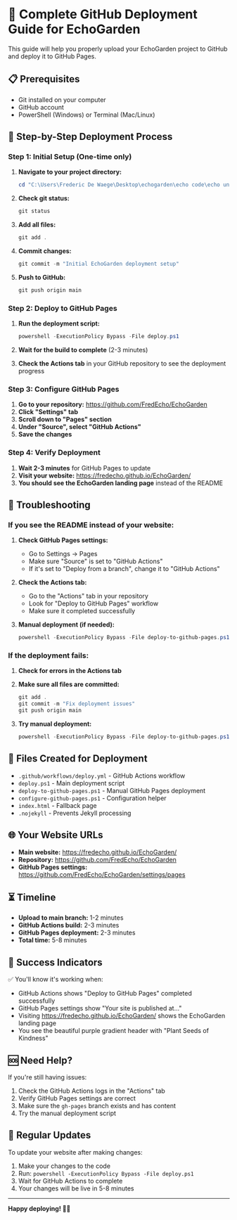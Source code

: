 # 🚀 Complete GitHub Deployment Guide for EchoGarden

This guide will help you properly upload your EchoGarden project to GitHub and deploy it to GitHub Pages.

## 📋 Prerequisites

- Git installed on your computer
- GitHub account
- PowerShell (Windows) or Terminal (Mac/Linux)

## 🎯 Step-by-Step Deployment Process

### Step 1: Initial Setup (One-time only)

1. **Navigate to your project directory:**
   ```powershell
   cd "C:\Users\Frederic De Waege\Desktop\echogarden\echo code\echo unzip\EchoGarden"
   ```

2. **Check git status:**
   ```powershell
   git status
   ```

3. **Add all files:**
   ```powershell
   git add .
   ```

4. **Commit changes:**
   ```powershell
   git commit -m "Initial EchoGarden deployment setup"
   ```

5. **Push to GitHub:**
   ```powershell
   git push origin main
   ```

### Step 2: Deploy to GitHub Pages

1. **Run the deployment script:**
   ```powershell
   powershell -ExecutionPolicy Bypass -File deploy.ps1
   ```

2. **Wait for the build to complete** (2-3 minutes)

3. **Check the Actions tab** in your GitHub repository to see the deployment progress

### Step 3: Configure GitHub Pages

1. **Go to your repository:** https://github.com/FredEcho/EchoGarden
2. **Click "Settings" tab**
3. **Scroll down to "Pages" section**
4. **Under "Source", select "GitHub Actions"**
5. **Save the changes**

### Step 4: Verify Deployment

1. **Wait 2-3 minutes** for GitHub Pages to update
2. **Visit your website:** https://fredecho.github.io/EchoGarden/
3. **You should see the EchoGarden landing page** instead of the README

## 🔧 Troubleshooting

### If you see the README instead of your website:

1. **Check GitHub Pages settings:**
   - Go to Settings → Pages
   - Make sure "Source" is set to "GitHub Actions"
   - If it's set to "Deploy from a branch", change it to "GitHub Actions"

2. **Check the Actions tab:**
   - Go to the "Actions" tab in your repository
   - Look for "Deploy to GitHub Pages" workflow
   - Make sure it completed successfully

3. **Manual deployment (if needed):**
   ```powershell
   powershell -ExecutionPolicy Bypass -File deploy-to-github-pages.ps1
   ```

### If the deployment fails:

1. **Check for errors in the Actions tab**
2. **Make sure all files are committed:**
   ```powershell
   git add .
   git commit -m "Fix deployment issues"
   git push origin main
   ```

3. **Try manual deployment:**
   ```powershell
   powershell -ExecutionPolicy Bypass -File deploy-to-github-pages.ps1
   ```

## 📁 Files Created for Deployment

- `.github/workflows/deploy.yml` - GitHub Actions workflow
- `deploy.ps1` - Main deployment script
- `deploy-to-github-pages.ps1` - Manual GitHub Pages deployment
- `configure-github-pages.ps1` - Configuration helper
- `index.html` - Fallback page
- `.nojekyll` - Prevents Jekyll processing

## 🌐 Your Website URLs

- **Main website:** https://fredecho.github.io/EchoGarden/
- **Repository:** https://github.com/FredEcho/EchoGarden
- **GitHub Pages settings:** https://github.com/FredEcho/EchoGarden/settings/pages

## ⏳ Timeline

- **Upload to main branch:** 1-2 minutes
- **GitHub Actions build:** 2-3 minutes
- **GitHub Pages deployment:** 2-3 minutes
- **Total time:** 5-8 minutes

## 🎉 Success Indicators

✅ You'll know it's working when:
- GitHub Actions shows "Deploy to GitHub Pages" completed successfully
- GitHub Pages settings show "Your site is published at..."
- Visiting https://fredecho.github.io/EchoGarden/ shows the EchoGarden landing page
- You see the beautiful purple gradient header with "Plant Seeds of Kindness"

## 🆘 Need Help?

If you're still having issues:
1. Check the GitHub Actions logs in the "Actions" tab
2. Verify GitHub Pages settings are correct
3. Make sure the `gh-pages` branch exists and has content
4. Try the manual deployment script

## 🔄 Regular Updates

To update your website after making changes:
1. Make your changes to the code
2. Run: `powershell -ExecutionPolicy Bypass -File deploy.ps1`
3. Wait for GitHub Actions to complete
4. Your changes will be live in 5-8 minutes

---

**Happy deploying! 🌱✨**
